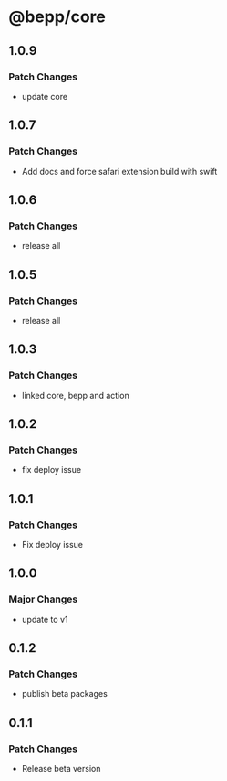 # @bepp/core

## 1.0.9

### Patch Changes

- update core

## 1.0.7

### Patch Changes

- Add docs and force safari extension build with swift

## 1.0.6

### Patch Changes

- release all

## 1.0.5

### Patch Changes

- release all

## 1.0.3

### Patch Changes

- linked core, bepp and action

## 1.0.2

### Patch Changes

- fix deploy issue

## 1.0.1

### Patch Changes

- Fix deploy issue

## 1.0.0

### Major Changes

- update to v1

## 0.1.2

### Patch Changes

- publish beta packages

## 0.1.1

### Patch Changes

- Release beta version
